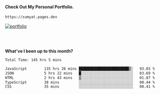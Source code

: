 #### Check Out My Personal Portfolio.
````bash
https://sumyat.pages.dev
````

<a href='https://sumyat.pages.dev/'>
    <img src='https://user-images.githubusercontent.com/108873224/211860821-15c31441-8db7-4fb7-8537-28a0c11e9408.png' alt='portfolio' align='center' />
</a>


<br />
<br />


<br />
<br />

**What've I been up to this month?**

<!--START_SECTION:waka-->

```txt
Total Time: 145 hrs 5 mins

JavaScript        135 hrs 26 mins ███████████████████████▒░   93.03 %
JSON              5 hrs 22 mins   █░░░░░░░░░░░░░░░░░░░░░░░░   03.69 %
HTML              2 hrs 43 mins   ▒░░░░░░░░░░░░░░░░░░░░░░░░   01.87 %
TypeScript        38 mins         ░░░░░░░░░░░░░░░░░░░░░░░░░   00.44 %
CSS               35 mins         ░░░░░░░░░░░░░░░░░░░░░░░░░   00.41 %
```

<!--END_SECTION:waka-->




